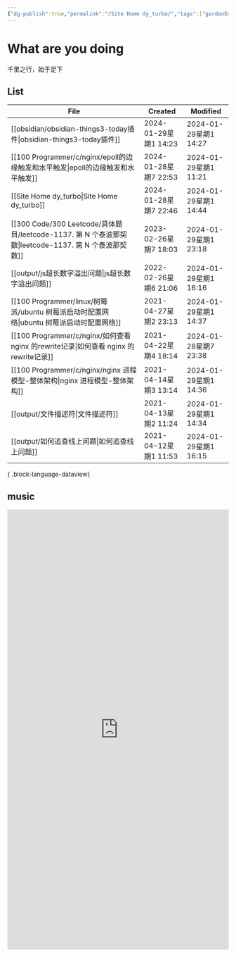 ```yaml
---
{"dg-publish":true,"permalink":"/Site Home dy_turbo/","tags":["gardenEntry"],"noteIcon":"","updated":"2024-01-29T14:44:46.674+08:00"}
---
```



# What are you doing

千里之行，始于足下

## List

| File                                                                                   | Created             | Modified            |
| -------------------------------------------------------------------------------------- | ------------------- | ------------------- |
| [[obsidian/obsidian-things3-today插件\|obsidian-things3-today插件]]                     | 2024-01-29星期1 14:23 | 2024-01-29星期1 14:27 |
| [[100 Programmer/c/nginx/epoll的边缘触发和水平触发\|epoll的边缘触发和水平触发]]                         | 2024-01-28星期7 22:53 | 2024-01-29星期1 11:21 |
| [[Site Home dy_turbo\|Site Home dy_turbo]]                                          | 2024-01-28星期7 22:46 | 2024-01-29星期1 14:44 |
| [[300 Code/300 Leetcode/具体题目/leetcode-1137. 第 N 个泰波那契数\|leetcode-1137. 第 N 个泰波那契数]] | 2023-02-26星期7 18:03 | 2024-01-29星期1 23:18 |
| [[output/js超长数字溢出问题\|js超长数字溢出问题]]                                                   | 2022-02-26星期6 21:06 | 2024-01-29星期1 16:16 |
| [[100 Programmer/linux/树莓派/ubuntu 树莓派启动时配置网络\|ubuntu 树莓派启动时配置网络]]                   | 2021-04-27星期2 23:13 | 2024-01-29星期1 14:37 |
| [[100 Programmer/c/nginx/如何查看 nginx 的rewrite记录\|如何查看 nginx 的rewrite记录]]             | 2021-04-22星期4 18:14 | 2024-01-28星期7 23:38 |
| [[100 Programmer/c/nginx/nginx 进程模型-整体架构\|nginx 进程模型-整体架构]]                         | 2021-04-14星期3 13:14 | 2024-01-29星期1 14:36 |
| [[output/文件描述符\|文件描述符]]                                                             | 2021-04-13星期2 11:24 | 2024-01-29星期1 14:34 |
| [[output/如何追查线上问题\|如何追查线上问题]]                                                       | 2021-04-12星期1 11:53 | 2024-01-29星期1 16:15 |

{ .block-language-dataview}

## music

<iframe width="100%" height="1000px" src="https://music.163.com/playlist?id=13022777&userid=16553655" scrolling="no" border="0" frameborder="no" framespacing="0" allowfullscreen="true"> </iframe>